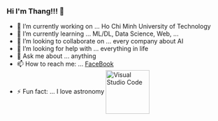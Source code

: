 ### Hi I'm Thang!!! 👋

- 🔭 I’m currently working on ... Ho Chi Minh University of Technology
- 🌱 I’m currently learning ... ML/DL, Data Science, Web, ...
- 👯 I’m looking to collaborate on ... every company about AI
- 🤔 I’m looking for help with ... everything in life
- 💬 Ask me about ... anything 
- 📫 How to reach me: ... [FaceBook](https://www.facebook.com/thang.huu.94651774)
- ⚡ Fun fact: ... I love astronomy <img align="center" alt="Visual Studio Code" width="100px" src="https://cdnimg.vietnamplus.vn/uploaded/xtsqr/2018_12_27/dnsukienthienvantin0301183.jpg" />
